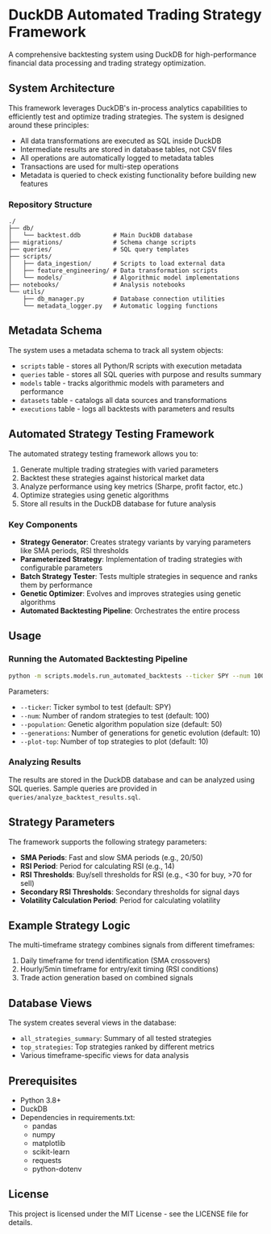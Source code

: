 # DuckDB Automated Trading Strategy Framework

A comprehensive backtesting system using DuckDB for high-performance financial data processing and trading strategy optimization.

## System Architecture

This framework leverages DuckDB's in-process analytics capabilities to efficiently test and optimize trading strategies. The system is designed around these principles:

- All data transformations are executed as SQL inside DuckDB
- Intermediate results are stored in database tables, not CSV files
- All operations are automatically logged to metadata tables
- Transactions are used for multi-step operations
- Metadata is queried to check existing functionality before building new features

### Repository Structure

```
./
├── db/
│   └── backtest.ddb         # Main DuckDB database
├── migrations/              # Schema change scripts
├── queries/                 # SQL query templates
├── scripts/
│   ├── data_ingestion/      # Scripts to load external data
│   ├── feature_engineering/ # Data transformation scripts
│   └── models/              # Algorithmic model implementations
├── notebooks/               # Analysis notebooks
└── utils/
    ├── db_manager.py        # Database connection utilities
    └── metadata_logger.py   # Automatic logging functions
```

## Metadata Schema

The system uses a metadata schema to track all system objects:

- `scripts` table - stores all Python/R scripts with execution metadata
- `queries` table - stores all SQL queries with purpose and results summary
- `models` table - tracks algorithmic models with parameters and performance
- `datasets` table - catalogs all data sources and transformations
- `executions` table - logs all backtests with parameters and results

## Automated Strategy Testing Framework

The automated strategy testing framework allows you to:

1. Generate multiple trading strategies with varied parameters
2. Backtest these strategies against historical market data
3. Analyze performance using key metrics (Sharpe, profit factor, etc.)
4. Optimize strategies using genetic algorithms
5. Store all results in the DuckDB database for future analysis

### Key Components

- **Strategy Generator**: Creates strategy variants by varying parameters like SMA periods, RSI thresholds
- **Parameterized Strategy**: Implementation of trading strategies with configurable parameters
- **Batch Strategy Tester**: Tests multiple strategies in sequence and ranks them by performance
- **Genetic Optimizer**: Evolves and improves strategies using genetic algorithms
- **Automated Backtesting Pipeline**: Orchestrates the entire process

## Usage

### Running the Automated Backtesting Pipeline

```bash
python -m scripts.models.run_automated_backtests --ticker SPY --num 100 --population 50 --generations 10 --plot-top 10
```

Parameters:
- `--ticker`: Ticker symbol to test (default: SPY)
- `--num`: Number of random strategies to test (default: 100)
- `--population`: Genetic algorithm population size (default: 50)
- `--generations`: Number of generations for genetic evolution (default: 10)
- `--plot-top`: Number of top strategies to plot (default: 10)

### Analyzing Results

The results are stored in the DuckDB database and can be analyzed using SQL queries. Sample queries are provided in `queries/analyze_backtest_results.sql`.

## Strategy Parameters

The framework supports the following strategy parameters:

- **SMA Periods**: Fast and slow SMA periods (e.g., 20/50)
- **RSI Period**: Period for calculating RSI (e.g., 14)
- **RSI Thresholds**: Buy/sell thresholds for RSI (e.g., <30 for buy, >70 for sell)
- **Secondary RSI Thresholds**: Secondary thresholds for signal days
- **Volatility Calculation Period**: Period for calculating volatility

## Example Strategy Logic

The multi-timeframe strategy combines signals from different timeframes:

1. Daily timeframe for trend identification (SMA crossovers)
2. Hourly/5min timeframe for entry/exit timing (RSI conditions)
3. Trade action generation based on combined signals

## Database Views

The system creates several views in the database:

- `all_strategies_summary`: Summary of all tested strategies
- `top_strategies`: Top strategies ranked by different metrics
- Various timeframe-specific views for data analysis

## Prerequisites

- Python 3.8+
- DuckDB
- Dependencies in requirements.txt:
  - pandas
  - numpy
  - matplotlib
  - scikit-learn
  - requests
  - python-dotenv

## License

This project is licensed under the MIT License - see the LICENSE file for details. 